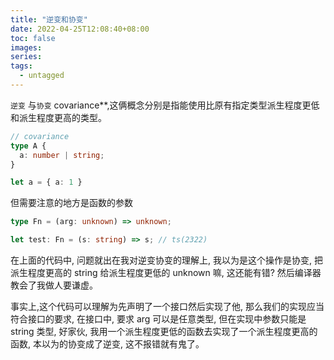 ```yaml
---
title: "逆变和协变"
date: 2022-04-25T12:08:40+08:00
toc: false
images:
series:
tags:
  - untagged
---
```


`逆变` 与`协变` covariance**,这俩概念分别是指能使用比原有指定类型派生程度更低和派生程度更高的类型。

```typescript
// covariance
type A {
  a: number | string;
}

let a = { a: 1 }
```

但需要注意的地方是函数的参数

```typescript
type Fn = (arg: unknown) => unknown;

let test: Fn = (s: string) => s; // ts(2322)
```

在上面的代码中, 问题就出在我对逆变协变的理解上, 我以为是这个操作是协变, 把派生程度更高的 string 给派生程度更低的 unknown 嘛, 这还能有错? 然后编译器教会了我做人要谦虚。

事实上,这个代码可以理解为先声明了一个接口然后实现了他, 那么我们的实现应当符合接口的要求, 在接口中, 要求 arg 可以是任意类型, 但在实现中参数只能是 string 类型, 好家伙, 我用一个派生程度更低的函数去实现了一个派生程度更高的函数, 本以为的协变成了逆变, 这不报错就有鬼了。
